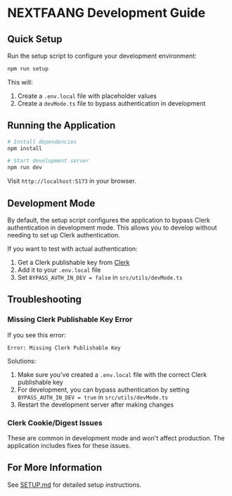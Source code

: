 # NEXTFAANG Development Guide

## Quick Setup

Run the setup script to configure your development environment:

```bash
npm run setup
```

This will:
1. Create a `.env.local` file with placeholder values
2. Create a `devMode.ts` file to bypass authentication in development

## Running the Application

```bash
# Install dependencies
npm install

# Start development server
npm run dev
```

Visit `http://localhost:5173` in your browser.

## Development Mode

By default, the setup script configures the application to bypass Clerk authentication in development mode. This allows you to develop without needing to set up Clerk authentication.

If you want to test with actual authentication:

1. Get a Clerk publishable key from [Clerk](https://clerk.com/)
2. Add it to your `.env.local` file
3. Set `BYPASS_AUTH_IN_DEV = false` in `src/utils/devMode.ts`

## Troubleshooting

### Missing Clerk Publishable Key Error

If you see this error:
```
Error: Missing Clerk Publishable Key
```

Solutions:
1. Make sure you've created a `.env.local` file with the correct Clerk publishable key
2. For development, you can bypass authentication by setting `BYPASS_AUTH_IN_DEV = true` in `src/utils/devMode.ts`
3. Restart the development server after making changes

### Clerk Cookie/Digest Issues

These are common in development mode and won't affect production. The application includes fixes for these issues.

## For More Information

See [SETUP.md](SETUP.md) for detailed setup instructions.